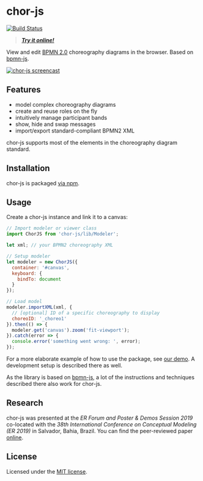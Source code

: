 # chor-js

[![Build Status](https://travis-ci.com/bptlab/chor-js.svg?branch=master)](https://travis-ci.com/bptlab/chor-js)

> ***[Try it online!](https://bpt-lab.org/chor-js-demo/)***

View and edit [BPMN 2.0](https://www.omg.org/spec/BPMN/2.0.2/) choreography diagrams in the browser.
Based on [bpmn-js](https://github.com/bpmn-io/bpmn-js/).

[![chor-js screencast](./docs/screencast.gif "chor-js in action")](https://github.com/bptlab/chor-js-demo)

## Features

- model complex choreography diagrams
- create and reuse roles on the fly
- intuitively manage participant bands
- show, hide and swap messages
- import/export standard-compliant BPMN2 XML

chor-js supports most of the elements in the choreography diagram standard.

## Installation
chor-js is packaged [via npm](https://www.npmjs.com/package/chor-js).

## Usage

Create a chor-js instance and link it to a canvas:

```javascript
// Import modeler or viewer class
import ChorJS from 'chor-js/lib/Modeler';

let xml; // your BPMN2 choreography XML

// Setup modeler
let modeler = new ChorJS({
  container: '#canvas',
  keyboard: {
    bindTo: document
  }
});

// Load model
modeler.importXML(xml, {
  // [optional] ID of a specific choreography to display
  choreoID: '_choreo1'
}).then(() => {
  modeler.get('canvas').zoom('fit-viewport');
}).catch(error => {
  console.error('something went wrong: ', error);
});
```

For a more elaborate example of how to use the package, see [our demo](https://github.com/bptlab/chor-js-demo).
A development setup is described there as well.

As the library is based on [bpmn-js](https://github.com/bpmn-io/bpmn-js/), a lot of the instructions and techniques described there also work for chor-js.

## Research

chor-js was presented at the _ER Forum and Poster & Demos Session 2019_ co-located with the _38th International Conference on Conceptual Modeling (ER 2019)_ in Salvador, Bahia, Brazil.
You can find the peer-reviewed paper [online](http://ceur-ws.org/Vol-2469/ERDemo02.pdf).

## License

Licensed under the [MIT license](https://github.com/bptlab/chor-js/blob/master/LICENSE).
